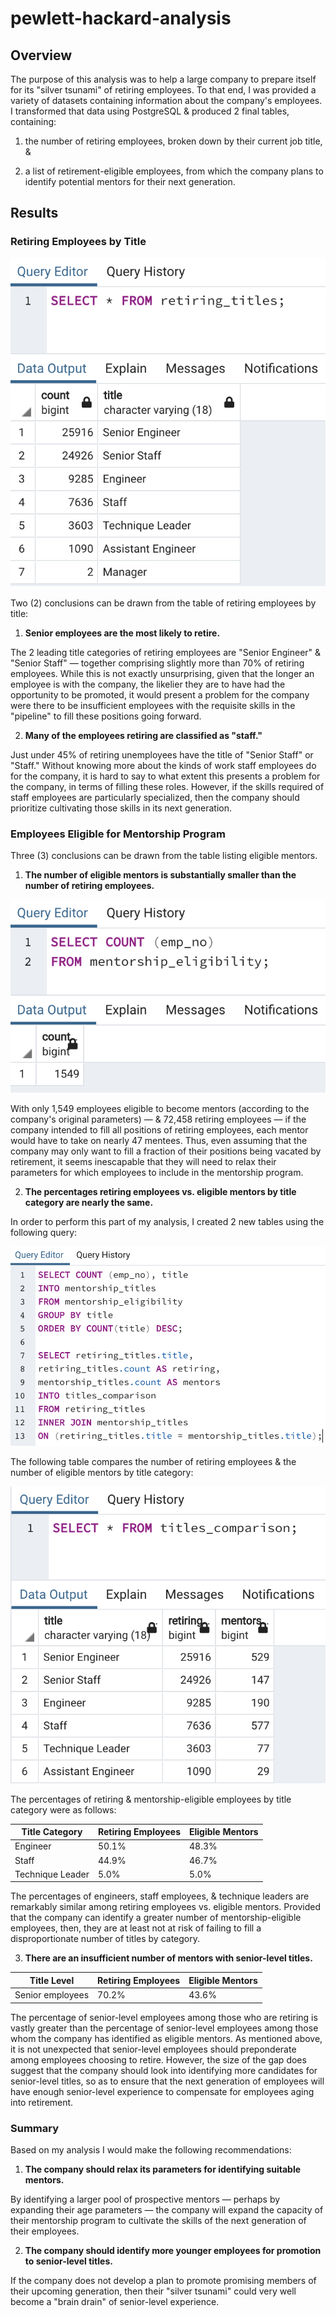 # pewlett-hackard-analysis

## Overview

The purpose of this analysis was to help a large company to prepare itself for its "silver tsunami" of retiring employees. To that end, I was provided a variety of datasets containing information about the company's employees. I transformed that data using PostgreSQL & produced 2 final tables, containing:

1. the number of retiring employees, broken down by their current job title, &

2. a list of retirement-eligible employees, from which the company plans to identify potential mentors for their next generation.

## Results

### Retiring Employees by Title

![Retiring Employees by Title](resources/retiring_titles.png)

Two (2) conclusions can be drawn from the table of retiring employees by title:

1. **Senior employees are the most likely to retire.** 

The 2 leading title categories of retiring employees are "Senior Engineer" & "Senior Staff" — together comprising slightly more than 70% of retiring employees. While this is not exactly unsurprising, given that the longer an employee is with the company, the likelier they are to have had the opportunity to be promoted, it would present a problem for the company were there to be insufficient employees with the requisite skills in the "pipeline" to fill these positions going forward.

2. **Many of the employees retiring are classified as "staff."**

Just under 45% of retiring unemployees have the title of "Senior Staff" or "Staff." Without knowing more about the kinds of work staff employees do for the company, it is hard to say to what extent this presents a problem for the company, in terms of filling these roles. However, if the skills required of staff employees are particularly specialized, then the company should prioritize cultivating those skills in its next generation.

### Employees Eligible for Mentorship Program

Three (3) conclusions can be drawn from the table listing eligible mentors.

1. **The number of eligible mentors is substantially smaller than the number of retiring employees.**

![Number of Eligible Mentors](resources/mentorship_eligibility.png)

With only 1,549 employees eligible to become mentors (according to the company's original parameters) — & 72,458 retiring employees — if the company intended to fill all positions of retiring employees, each mentor would have to take on nearly 47 mentees. Thus, even assuming that the company may only want to fill a fraction of their positions being vacated by retirement, it seems inescapable that they will need to relax their parameters for which employees to include in the mentorship program.

2. **The percentages retiring employees vs. eligible mentors by title category are nearly the same.**

In order to perform this part of my analysis, I created 2 new tables using the following query:

![New Tables](resources/new_tables.png)

The following table compares the number of retiring employees & the number of eligible mentors by title category:

![Titles Comparison](resources/titles_comparison.png)

The percentages of retiring & mentorship-eligible employees by title category were as follows:

|Title Category|Retiring Employees|Eligible Mentors|
|---|---|---|
|Engineer|50.1%|48.3%|
|Staff|44.9%|46.7%|
|Technique Leader|5.0%|5.0%|

The percentages of engineers, staff employees, & technique leaders are remarkably similar among retiring employees vs. eligible mentors. Provided that the company can identify a greater number of mentorship-eligible employees, then, they are at least not at risk of failing to fill a disproportionate number of titles by category.

3. **There are an insufficient number of mentors with senior-level titles.**

|Title Level|Retiring Employees|Eligible Mentors|
|---|---|---|
|Senior employees|70.2%|43.6%|

The percentage of senior-level employees among those who are retiring is vastly greater than the percentage of senior-level employees among those whom the company has identified as eligible mentors. As mentioned above, it is not unexpected that senior-level employees should preponderate among employees choosing to retire. However, the size of the gap does suggest that the company should look into identifying more candidates for senior-level titles, so as to ensure that the next generation of employees will have enough senior-level experience to compensate for employees aging into retirement.

### Summary

Based on my analysis I would make the following recommendations:

1. **The company should relax its parameters for identifying suitable mentors.**

By identifying a larger pool of prospective mentors — perhaps by expanding their age parameters — the company will expand the capacity of their mentorship program to cultivate the skills of the next generation of their employees.

2. **The company should identify more younger employees for promotion to senior-level titles.**

If the company does not develop a plan to promote promising members of their upcoming generation, then their "silver tsunami" could very well become a "brain drain" of senior-level experience.